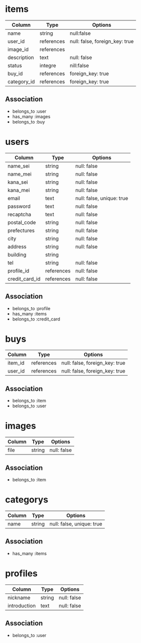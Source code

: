 
# items
|Column|Type|Options|
|------|----|-------|
|name|string|null:false|
|user_id|references|null: false, foreign_key: true|
|image_id|references|
|description|text|null: false|
|status|integre|nill:false|
|buy_id|references|foreign_key: true|
|category_id|references|foreign_key: true|

## Association
- belongs_to :user
- has_many :images
- belongs_to :buy

# users
|Column|Type|Options|
|------|----|-------|
|name_sei|string|null: false|
|name_mei|string|null: false|
|kana_sei|string|null: false|
|kana_mei|string|null: false|
|email|text|null: false, unique: true|
|password|text|null: false|
|recaptcha|text|null: false|
|postal_code|string|null: false|
|prefectures|string|null: false|
|city|string|null: false|
|address|string| null: false|
|building|string||
|tel|string|null: false|
|profile_id|references|null: false|
|credit_card_id|references|null: false|

## Association
- belongs_to :profile 
- has_many :items
- belongs_to :credit_card

# buys
|Column|Type|Options|
|------|----|-------|
|item_id|references|null: false, foreign_key: true|
|user_id|references|null: false, foreign_key: true|

## Association
- belongs_to :item
- belongs_to :user

# images
|Column|Type|Options|
|------|----|-------|
|file|string|null: false|

## Association
- belongs_to :item

# categorys
|Column|Type|Options|
|------|----|-------|
|name|string|null: false, unique: true|

## Association
- has_many :items

# profiles
|Column|Type|Options|
|------|----|-------|
|nickname|string|null: false|
|introduction|text|null: false|

## Association
- belongs_to :user